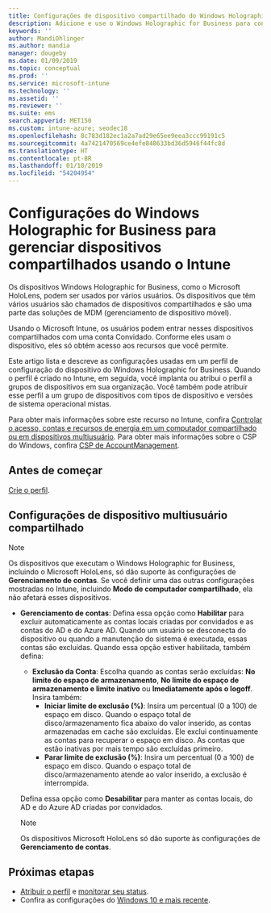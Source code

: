 ```yaml
---
title: Configurações de dispositivo compartilhado do Windows Holographic for Business – Microsoft Intune – Azure | Microsoft Docs
description: Adicione e use o Windows Holographic for Business para configurar dispositivos que são compartilhados ou usados por vários usuários no Microsoft Intune. Veja uma lista das configurações de Gerenciamento de Contas e o que elas fazem nos dispositivos, incluindo o Microsoft HoloLens.
keywords: ''
author: MandiOhlinger
ms.author: mandia
manager: dougeby
ms.date: 01/09/2019
ms.topic: conceptual
ms.prod: ''
ms.service: microsoft-intune
ms.technology: ''
ms.assetid: ''
ms.reviewer: ''
ms.suite: ems
search.appverid: MET150
ms.custom: intune-azure; seodec18
ms.openlocfilehash: 8c783d182ec1a2a7ad29e65ee9eea3ccc99191c5
ms.sourcegitcommit: 4a7421470569ce4efe848633bd36d5946f44fc8d
ms.translationtype: HT
ms.contentlocale: pt-BR
ms.lasthandoff: 01/10/2019
ms.locfileid: "54204954"
---
```

# <a name="windows-holographic-for-business-settings-to-manage-shared-devices-using-intune"></a>Configurações do Windows Holographic for Business para gerenciar dispositivos compartilhados usando o Intune

Os dispositivos Windows Holographic for Business, como o Microsoft HoloLens, podem ser usados por vários usuários. Os dispositivos que têm vários usuários são chamados de dispositivos compartilhados e são uma parte das soluções de MDM (gerenciamento de dispositivo móvel).

Usando o Microsoft Intune, os usuários podem entrar nesses dispositivos compartilhados com uma conta Convidado. Conforme eles usam o dispositivo, eles só obtém acesso aos recursos que você permite.

Este artigo lista e descreve as configurações usadas em um perfil de configuração do dispositivo do Windows Holographic for Business. Quando o perfil é criado no Intune, em seguida, você implanta ou atribui o perfil a grupos de dispositivos em sua organização. Você também pode atribuir esse perfil a um grupo de dispositivos com tipos de dispositivo e versões de sistema operacional mistas.

Para obter mais informações sobre este recurso no Intune, confira [Controlar o acesso, contas e recursos de energia em um computador compartilhado ou em dispositivos multiusuário](shared-user-device-settings.md). Para obter mais informações sobre o CSP do Windows, confira [CSP de AccountManagement](https://docs.microsoft.com/windows/client-management/mdm/accountmanagement-csp).

## <a name="before-your-begin"></a>Antes de começar

[Crie o perfil](shared-user-device-settings.md).

## <a name="shared-multi-user-device-settings"></a>Configurações de dispositivo multiusuário compartilhado

> [!NOTE]
> Os dispositivos que executam o Windows Holographic for Business, incluindo o Microsoft HoloLens, só dão suporte às configurações de **Gerenciamento de contas**. Se você definir uma das outras configurações mostradas no Intune, incluindo **Modo de computador compartilhado**, ela não afetará esses dispositivos.

- **Gerenciamento de contas**: Defina essa opção como **Habilitar** para excluir automaticamente as contas locais criadas por convidados e as contas do AD e do Azure AD. Quando um usuário se desconecta do dispositivo ou quando a manutenção do sistema é executada, essas contas são excluídas. Quando essa opção estiver habilitada, também defina:
  - **Exclusão da Conta**: Escolha quando as contas serão excluídas: **No limite do espaço de armazenamento**, **No limite do espaço de armazenamento e limite inativo** ou **Imediatamente após o logoff**. Insira também:
    - **Iniciar limite de exclusão (%)**: Insira um percentual (0 a 100) de espaço em disco. Quando o espaço total de disco/armazenamento fica abaixo do valor inserido, as contas armazenadas em cache são excluídas. Ele exclui continuamente as contas para recuperar o espaço em disco. As contas que estão inativas por mais tempo são excluídas primeiro.
    - **Parar limite de exclusão (%)**: Insira um percentual (0 a 100) de espaço em disco. Quando o espaço total de disco/armazenamento atende ao valor inserido, a exclusão é interrompida.

  Defina essa opção como **Desabilitar** para manter as contas locais, do AD e do Azure AD criadas por convidados.

  > [!NOTE]
  > Os dispositivos Microsoft HoloLens só dão suporte às configurações de **Gerenciamento de contas**.

## <a name="next-steps"></a>Próximas etapas

- [Atribuir o perfil](device-profile-assign.md) e [monitorar seu status](device-profile-monitor.md).
- Confira as configurações do [Windows 10 e mais recente](shared-user-device-settings-windows.md).